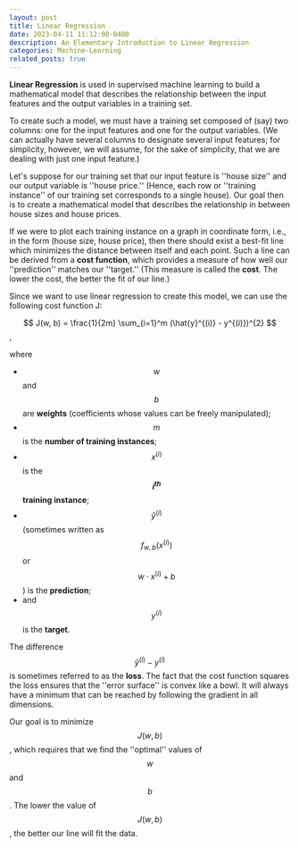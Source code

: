```yaml
---
layout: post
title: Linear Regression
date: 2023-04-11 11:12:00-0400
description: An Elementary Introduction to Linear Regression
categories: Machine-Learning
related_posts: true
---
```


__Linear Regression__ is used in supervised machine learning to build a mathematical model that describes the relationship between the input features and the output variables in a training set. 

To create such a model, we must have a training set composed of (say) two columns: one for the input features and one for the output variables. (We can actually have several columns to designate several input features; for simplicity, however, we will assume, for the sake of simplicity, that we are dealing with just one input feature.) 

Let's suppose for our training set that our input feature is ''house size'' and our output variable is ''house price.'' (Hence, each row or ''training instance'' of our training set corresponds to a single house). Our goal then is to create a mathematical model that describes the relationship in between house sizes and house prices. 

If we were to plot each training instance on a graph in coordinate form, i.e., in the form (house size, house price), then there should exist a best-fit line which minimizes the distance between itself and each point. Such a line can be derived from a __cost function__, which provides a measure of how well our ''prediction'' matches our ''target.'' (This measure is called the __cost__. The lower the cost, the better the fit of our line.)  

Since we want to use linear regression to create this model, we can use the following cost function J:

$$
J(w, b) = \frac{1}{2m} \sum_{i=1}^m (\hat{y}^{(i)} - y^{(i)})^{2}
$$,

where 
- $$w$$ and $$b$$ are __weights__ (coefficients whose values can be freely manipulated);
- $$m$$ is the __number of training instances__;
- $$x^{(i)}$$ is the __$$i^{th}$$ training instance__;
- $$\hat{y}^{(i)}$$ (sometimes written as $$f_{w, b}(x^{(i)})$$ or $$w\cdot x^{(i)} + b$$) is the __prediction__;
- and $$y^{(i)}$$ is the __target__.  

The difference $$\hat{y}^{(i)} - y^{(i)}$$ is sometimes referred to as the __loss__. The fact that the cost function squares the loss ensures that the ''error surface'' is convex like a bowl. It will always have a minimum that can be reached by following the gradient in all dimensions.

Our goal is to minimize $$J(w, b)$$, which requires that we find the ''optimal'' values of $$w$$ and $$b$$. The lower the value of $$J(w, b)$$, the better our line will fit the data.



